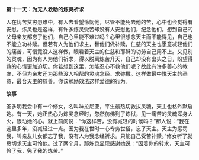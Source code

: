 **第十一天：为无人救助的炼灵祈求**

人在忧苦贫穷患难中，有人去看望怜悯他，尽管不能免去他的苦，心中也会觉得有安慰。炼灵也是这样，有许多炼灵受苦却没有人安慰他们，纪念他们。想到自己的父母亲友都忘了他们，自己心里能不难过吗？心里很想念天主而不能得见，自己也不能立功补赎。但若有人为他们求主，替他们做补赎，仁慈的天主也愿意减轻他们的痛苦，可惜竟没人这样做，眼看着天主的仁慈和耶稣的功劳自己用不上。又见别的灵魂，因为有人为他们祈求，得以脱离炼苦升天，自己却没有出头之日，盼望得救的心情更加迫切。你若想到这里，怎能忍心不救他们呢？故此有许多善心的教友，不但为亲友还为那些没人相帮的灵魂念经、求弥撒。这样做最中悦天主的圣意，最合天主的慈善。你该勉励效法这样爱德的行为。

**故事**

圣多明我会中有一个修女，名叫味拉尼亚，平生最热切救拔灵魂，天主也格外默启她。有一天，她正热心为炼灵念经时，忽然仿佛到了炼狱，见一痛苦的灵魂浑身大火，很动她的心。就上前问说：“你这样苦，没有减轻的时候吗？”那人说：“我在这里多年，没减轻过一点。因为我在世时一心专务世俗，忘了天主。天主为惩罚我，叫亲友儿女都忘了我，没有人为我念经祈求。只能自己受苦补赎。”修女听了就恳切求天主可怜他。过了两个月，那炼灵显现感谢她说：“因着你的转求，天主可怜了我，免了我的炼苦。”
